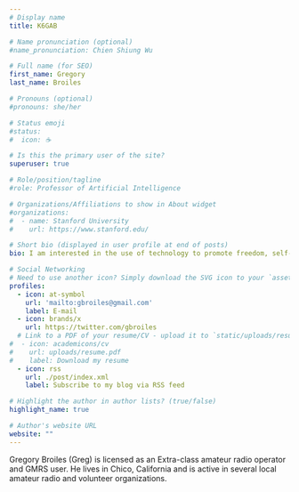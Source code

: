 ```yaml
---
# Display name
title: K6GAB

# Name pronunciation (optional)
#name_pronunciation: Chien Shiung Wu

# Full name (for SEO)
first_name: Gregory
last_name: Broiles

# Pronouns (optional)
#pronouns: she/her

# Status emoji
#status:
#  icon: ☕️

# Is this the primary user of the site?
superuser: true

# Role/position/tagline
#role: Professor of Artificial Intelligence

# Organizations/Affiliations to show in About widget
#organizations:
#  - name: Stanford University
#    url: https://www.stanford.edu/

# Short bio (displayed in user profile at end of posts)
bio: I am interested in the use of technology to promote freedom, self-sufficiency, and resiliance.

# Social Networking
# Need to use another icon? Simply download the SVG icon to your `assets/media/icons/` folder.
profiles:
  - icon: at-symbol
    url: 'mailto:gbroiles@gmail.com'
    label: E-mail
  - icon: brands/x
    url: https://twitter.com/gbroiles
  # Link to a PDF of your resume/CV - upload it to `static/uploads/resume.pdf`
#  - icon: academicons/cv
#    url: uploads/resume.pdf
#    label: Download my resume
  - icon: rss
    url: ./post/index.xml
    label: Subscribe to my blog via RSS feed

# Highlight the author in author lists? (true/false)
highlight_name: true

# Author's website URL
website: ""
---
```


Gregory Broiles (Greg) is licensed as an Extra-class amateur radio operator and GMRS user. He lives in Chico, California and is active in several local amateur radio and volunteer organizations. 